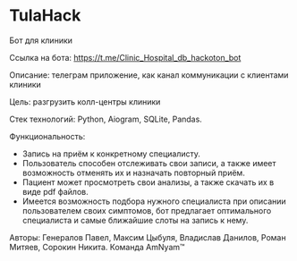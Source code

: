 # TulaHack
Бот для клиники

Ссылка на бота: https://t.me/Clinic_Hospital_db_hackoton_bot

Описание: телеграм приложение, как канал коммуникации с клиентами клиники

Цель: разгрузить колл-центры клиники

Стек технологий: Python, Aiogram, SQLite, Pandas.

Функциональность:
- Запись на приём к конкретному специалисту.
- Пользователь способен отслеживать свои записи, а также имеет возможность отменять их и назначать повторный приём.
- Пациент может просмотреть свои анализы, а также скачать их в виде pdf файлов.
- Имеется возможность подбора нужного специалиста при описании пользователем своих симптомов, бот предлагает оптимального специалиста и самые ближайшие слоты на запись к нему.

Авторы: Генералов Павел, Максим Цыбуля, Владислав Данилов, Роман Митяев, Сорокин Никита.
Команда AmNyam™
